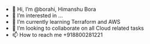 - 👋 Hi, I’m @borahi, Himanshu Bora
- 👀 I’m interested in ...
- 🌱 I’m currently learning Terraform and AWS
- 💞️ I’m looking to collaborate on all Cloud related tasks
- 📫 How to reach me +918800281221

<!---
borahi/borahi is a ✨ special ✨ repository because its `README.md` (this file) appears on your GitHub profile.
You can click the Preview link to take a look at your changes.
--->
